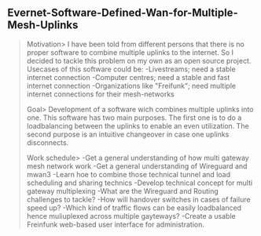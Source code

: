 ## Evernet-Software-Defined-Wan-for-Multiple-Mesh-Uplinks
>
>Motivation>
>I have been told from different persons that there is no proper software to combine multiple uplinks to the internet.
>So I decided to tackle this problem on my own as an open source project.
>Usecases of this software could be:
>-Livestreams; need a stable internet connection
>-Computer centres; need a stable and fast internet connection
>-Organizations like "Freifunk"; need multiple internet connections for their mesh-networks
>
>Goal>
>Development of a software wich combines multiple uplinks into one.
>This software has two main purposes. The first one is to do a loadbalancing between the uplinks to enable an even utilization.
>The second purpose is an intuitive changeover in case one uplinks disconnects.
>
>Work schedule>
>-Get a general understanding of how multi gateway mesh network work
>-Get a general understanding of Wireguard and mwan3
>-Learn hoe to combine those technical tunnel and load scheduling and sharing technics
>-Develop technical concept for multi gateway multiplexing
>  -What are the Wireguard and Routing challenges to tackle?
>  -How will handover switches in cases of failure speed up?
>  -Which kind of traffic flows can be easily loadbalanced hence muliuplexed across multiple gayteways?
>-Create a usable Freinfunk web-based user interface for administration.
